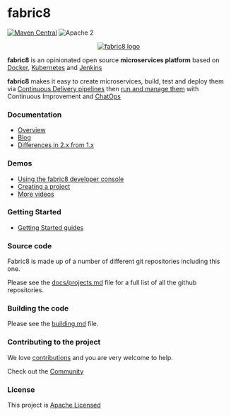 fabric8
=======

[![Maven Central](https://maven-badges.herokuapp.com/maven-central/io.fabric8/fabric8-project/badge.svg?style=flat-square)](https://maven-badges.herokuapp.com/maven-central/io.fabric8/docker-maven-plugin/)
![Apache 2](http://img.shields.io/badge/license-Apache%202-red.svg)

<p align="center">
  <a href="http://fabric8.io/">
  	<img src="https://raw.githubusercontent.com/fabric8io/fabric8/master/docs/images/cover/cover_small.png" alt="fabric8 logo"/>
  </a>
</p>

<b>fabric8</b> is an opinionated open source <b>microservices platform</b> based on <a href="http://docker.com/">Docker</a>, <a href="http://kubernetes.io/">Kubernetes</a> and <a href="https://jenkins.io/">Jenkins</a>

<b>fabric8</b> makes it easy to create microservices, build, test and deploy them via <a href="http://fabric8.io/guide/cdelivery.html">Continuous Delivery pipelines</a> then <a href="http://fabric8.io/guide/fabric8DevOps.html">run and manage them</a> with Continuous Improvement and <a href="http://fabric8.io/guide/chat.html">ChatOps</a>

### Documentation

* [Overview](http://fabric8.io/guide/overview.html)
* [Blog](http://blog.fabric8.io/)
* [Differences in 2.x from 1.x](http://fabric8.io/guide/v2-changes.html)

### Demos

* [Using the fabric8 developer console](https://vimeo.com/125255595)
* [Creating a project](https://vimeo.com/125066673)
* [More videos](https://vimeo.com/album/2635012)

### Getting Started

* [Getting Started guides](http://fabric8.io/guide/getStarted.html)

### Source code

Fabric8 is made up of a number of different git repositories including this one.

Please see the [docs/projects.md](docs/projects.md) file for a full list of all the github repositories.

### Building the code

Please see the [building.md](building.md) file.

### Contributing to the project

We love [contributions](Contributing.md) and you are very welcome to help.

Check out the [Community](http://fabric8.io/community/index.html)

### License

This project is [Apache Licensed](license.txt)

